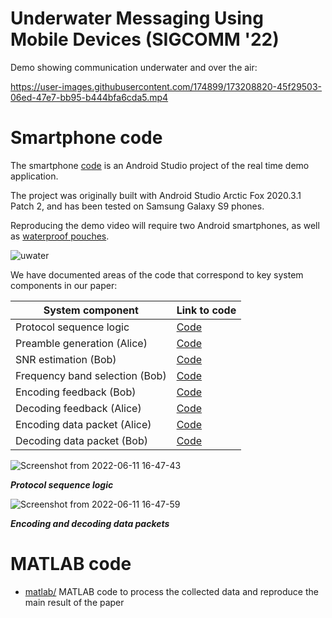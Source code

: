 # Underwater Messaging Using Mobile Devices (SIGCOMM '22)

Demo showing communication underwater and over the air:

https://user-images.githubusercontent.com/174899/173208820-45f29503-06ed-47e7-bb95-b444bfa6cda5.mp4

# Smartphone code
The smartphone [code](smartphone/) is an Android Studio project of the real time demo application.

The project was originally built with Android Studio Arctic Fox 2020.3.1 Patch 2, and has been tested on Samsung Galaxy S9 phones.

Reproducing the demo video will require two Android smartphones, as well as [waterproof pouches](https://www.amazon.com/gp/product/B08S3SG5KF/ref=ppx_yo_dt_b_asin_title_o00_s00).

![uwater](https://user-images.githubusercontent.com/174899/173209389-514fea83-f589-4e97-b3b5-28c9b5a331e4.svg)

We have documented areas of the code that correspond to key system components in our paper:

| System component      | Link to code |
| ----------- | ----------- |
| Protocol sequence logic      | [Code](smartphone/OceanRealDemo/app/src/main/java/com/example/root/ffttest2/SendChirpAsyncTask.java#L145)       |
| Preamble generation (Alice)     | [Code](smartphone/OceanRealDemo/app/src/main/java/com/example/root/ffttest2/SymbolGeneration.java#L11)       |
| SNR estimation (Bob)     | [Code](smartphone/OceanRealDemo/app/src/main/java/com/example/root/ffttest2/SNR_freq.java#L4)       |
| Frequency band selection (Bob)      | [Code](smartphone/OceanRealDemo/app/src/main/java/com/example/root/ffttest2/Fre_adaptation.java#L13)       |
| Encoding feedback (Bob)    | [Code](smartphone/OceanRealDemo/app/src/main/java/com/example/root/ffttest2/FeedbackSignal.java#L74)       |
| Decoding feedback  (Alice)    | [Code](smartphone/OceanRealDemo/app/src/main/java/com/example/root/ffttest2/FeedbackSignal.java#179)       |
| Encoding data packet (Alice)     | [Code](smartphone/OceanRealDemo/app/src/main/java/com/example/root/ffttest2/SymbolGeneration.java#L102)       |
| Decoding data packet (Bob)     | [Code](smartphone/OceanRealDemo/app/src/main/java/com/example/root/ffttest2/Decoder.java#L6)       |

![Screenshot from 2022-06-11 16-47-43](https://user-images.githubusercontent.com/174899/173208477-57eb4fb3-68ce-4651-afed-27ace099da47.png)

***Protocol sequence logic***

![Screenshot from 2022-06-11 16-47-59](https://user-images.githubusercontent.com/174899/173208480-980fb88b-820c-416f-9521-7d0b5f1eb524.png)

***Encoding and decoding data packets***

# MATLAB code
- [matlab/](matlab/) 
MATLAB code to process the collected data and reproduce the main result of the paper
